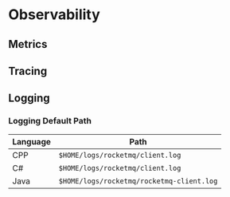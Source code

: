 # Observability

## Metrics

## Tracing

## Logging

### Logging Default Path

| Language | Path                                      |
| -------- | ----------------------------------------- |
| CPP      | `$HOME/logs/rocketmq/client.log`          |
| C#       | `$HOME/logs/rocketmq/client.log`          |
| Java     | `$HOME/logs/rocketmq/rocketmq-client.log` |